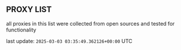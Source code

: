 ## PROXY LIST

all proxies in this list were collected from open sources and tested for functionality

last update: `2025-03-03 03:35:49.362126+00:00` UTC